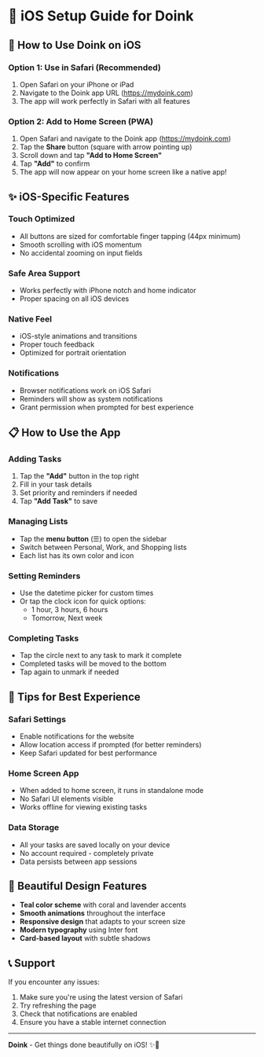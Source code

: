 # 📱 iOS Setup Guide for Doink

## 🚀 How to Use Doink on iOS

### **Option 1: Use in Safari (Recommended)**
1. Open Safari on your iPhone or iPad
2. Navigate to the Doink app URL (https://mydoink.com)
3. The app will work perfectly in Safari with all features

### **Option 2: Add to Home Screen (PWA)**
1. Open Safari and navigate to the Doink app (https://mydoink.com)
2. Tap the **Share** button (square with arrow pointing up)
3. Scroll down and tap **"Add to Home Screen"**
4. Tap **"Add"** to confirm
5. The app will now appear on your home screen like a native app!

## ✨ iOS-Specific Features

### **Touch Optimized**
- All buttons are sized for comfortable finger tapping (44px minimum)
- Smooth scrolling with iOS momentum
- No accidental zooming on input fields

### **Safe Area Support**
- Works perfectly with iPhone notch and home indicator
- Proper spacing on all iOS devices

### **Native Feel**
- iOS-style animations and transitions
- Proper touch feedback
- Optimized for portrait orientation

### **Notifications**
- Browser notifications work on iOS Safari
- Reminders will show as system notifications
- Grant permission when prompted for best experience

## 📋 How to Use the App

### **Adding Tasks**
1. Tap the **"Add"** button in the top right
2. Fill in your task details
3. Set priority and reminders if needed
4. Tap **"Add Task"** to save

### **Managing Lists**
- Tap the **menu button** (☰) to open the sidebar
- Switch between Personal, Work, and Shopping lists
- Each list has its own color and icon

### **Setting Reminders**
- Use the datetime picker for custom times
- Or tap the clock icon for quick options:
  - 1 hour, 3 hours, 6 hours
  - Tomorrow, Next week

### **Completing Tasks**
- Tap the circle next to any task to mark it complete
- Completed tasks will be moved to the bottom
- Tap again to unmark if needed

## 🔧 Tips for Best Experience

### **Safari Settings**
- Enable notifications for the website
- Allow location access if prompted (for better reminders)
- Keep Safari updated for best performance

### **Home Screen App**
- When added to home screen, it runs in standalone mode
- No Safari UI elements visible
- Works offline for viewing existing tasks

### **Data Storage**
- All your tasks are saved locally on your device
- No account required - completely private
- Data persists between app sessions

## 🎨 Beautiful Design Features

- **Teal color scheme** with coral and lavender accents
- **Smooth animations** throughout the interface
- **Responsive design** that adapts to your screen size
- **Modern typography** using Inter font
- **Card-based layout** with subtle shadows

## 📞 Support

If you encounter any issues:
1. Make sure you're using the latest version of Safari
2. Try refreshing the page
3. Check that notifications are enabled
4. Ensure you have a stable internet connection

---

**Doink** - Get things done beautifully on iOS! ✨📱

